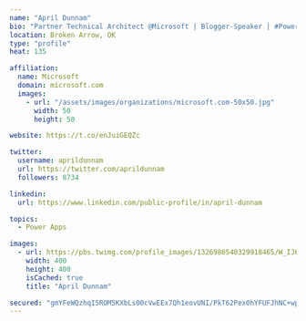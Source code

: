 ```yaml
---
name: "April Dunnam"
bio: "Partner Technical Architect @Microsoft | Blogger-Speaker | #PowerApps, #PowerAutomate, #Office365, #SharePoint | #WIT | #Karaoke Queen"
location: Broken Arrow, OK
type: "profile"
heat: 135

affiliation:
  name: Microsoft
  domain: microsoft.com
  images:
    - url: "/assets/images/organizations/microsoft.com-50x50.jpg"
      width: 50
      height: 50

website: https://t.co/enJuiGEQZc

twitter:
  username: aprildunnam
  url: https://twitter.com/aprildunnam
  followers: 8734

linkedin:
  url: https://www.linkedin.com/public-profile/in/april-dunnam

topics:
  - Power Apps

images:
  - url: https://pbs.twimg.com/profile_images/1326986540329918465/W_IJ6Ih2_400x400.jpg
    width: 400
    height: 400
    isCached: true
    title: "April Dunnam"

secured: "gmYFeWQzhqI5ROM5KXbLs00cVwEEx7Qh1eovUNI/PkT62Pex0hYFUFJhNC+wp0+cTLY9F2MqFYNs4eqKZPR97j9/CPR9g+kPQob0ozaXy7DAhUytJoG8r+RfJOlwqpeBAdq1JQPBqDS/JYJ9+EOc0IvksVxb1b60UGOyZFrUL/26mjKo28c9v6eczUyx5HXDB59AIbHKroFSC8e0OwoFdM5LU67GMJVehsb7OIBdDHhuP5YuanMuA8e+Luo+q1dnNc1e6MrvojdRXdF6/winGH/us+gMP2gXg6Z4/FRbEs4iAAq10yiIQZx+v8GWvXMzqe3oU/yRSov/DQ20mZoug1oRA+2m7YuO2Ryci5P9ncFKwWH+ADA7RRGxM3Lc24sj2LNOlTvUypkTtmTAzkPf10mfX+VF5FfivbJMQHw1mZ0=;HbN8D4oWYA/UjwulTlU62w=="
---
```



